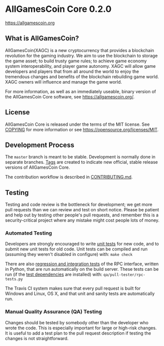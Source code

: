 AllGamesCoin Core 0.2.0
===============================


https://allgamescoin.org


What is AllGamesCoin?
----------------

AllGamesCoin(XAGC) is a new cryptocurrency that provides a blockchain revolution for the gaming industry. We aim to use the blockchain to storage the game asset; to build trusty game rules; to achieve game economy system interoperability, and player game autonomy. XAGC will allow game developers and players that from all around the world to enjoy the tremendous changes and benefits of the blockchain rebuilding game world. XAGC owners will influence and manage the game world.

For more information, as well as an immediately useable, binary version of
the AllGamesCoin Core software, see https://allgamescoin.org/.


License
-------

AllGamesCoin Core is released under the terms of the MIT license. See [COPYING](COPYING) for more
information or see https://opensource.org/licenses/MIT.

Development Process
-------------------

The `master` branch is meant to be stable. Development is normally done in separate branches.
[Tags](https://github.com/allgamescoindev/allgamescoin/tags) are created to indicate new official,
stable release versions of AllGamesCoin Core.

The contribution workflow is described in [CONTRIBUTING.md](CONTRIBUTING.md).

Testing
-------

Testing and code review is the bottleneck for development; we get more pull
requests than we can review and test on short notice. Please be patient and help out by testing
other people's pull requests, and remember this is a security-critical project where any mistake might cost people
lots of money.

### Automated Testing

Developers are strongly encouraged to write [unit tests](/doc/unit-tests.md) for new code, and to
submit new unit tests for old code. Unit tests can be compiled and run
(assuming they weren't disabled in configure) with: `make check`

There are also [regression and integration tests](/qa) of the RPC interface, written
in Python, that are run automatically on the build server.
These tests can be run (if the [test dependencies](/qa) are installed) with: `qa/pull-tester/rpc-tests.py`

The Travis CI system makes sure that every pull request is built for Windows
and Linux, OS X, and that unit and sanity tests are automatically run.

### Manual Quality Assurance (QA) Testing

Changes should be tested by somebody other than the developer who wrote the
code. This is especially important for large or high-risk changes. It is useful
to add a test plan to the pull request description if testing the changes is
not straightforward.

